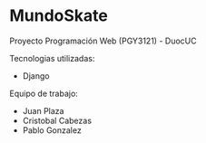 # MundoSkate
Proyecto Programación Web (PGY3121) - DuocUC

Tecnologias utilizadas:
 - Django

Equipo de trabajo:

- Juan Plaza
- Cristobal Cabezas
- Pablo Gonzalez
